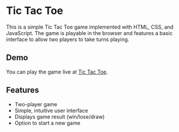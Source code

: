 # Tic Tac Toe

This is a simple Tic Tac Toe game implemented with HTML, CSS, and JavaScript. The game is playable in the browser and features a basic interface to allow two players to take turns playing.


## Demo

You can play the game live at [Tic Tac Toe](https://tprasant007.github.io/Tic-tac-toe/).

## Features

- Two-player game
- Simple, intuitive user interface
- Displays game result (win/lose/draw)
- Option to start a new game

